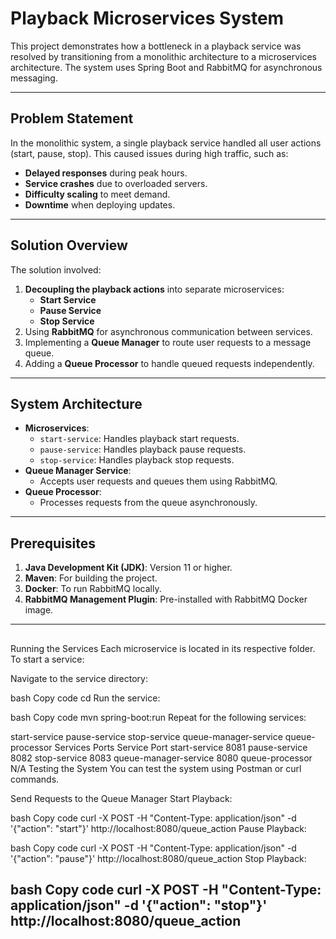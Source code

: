 # Playback Microservices System

This project demonstrates how a bottleneck in a playback service was resolved by transitioning from a monolithic architecture to a microservices architecture. The system uses Spring Boot and RabbitMQ for asynchronous messaging.

---

## Problem Statement

In the monolithic system, a single playback service handled all user actions (start, pause, stop). This caused issues during high traffic, such as:
- **Delayed responses** during peak hours.
- **Service crashes** due to overloaded servers.
- **Difficulty scaling** to meet demand.
- **Downtime** when deploying updates.

---

## Solution Overview

The solution involved:
1. **Decoupling the playback actions** into separate microservices:
   - **Start Service**
   - **Pause Service**
   - **Stop Service**
2. Using **RabbitMQ** for asynchronous communication between services.
3. Implementing a **Queue Manager** to route user requests to a message queue.
4. Adding a **Queue Processor** to handle queued requests independently.

---

## System Architecture

- **Microservices**:
  - `start-service`: Handles playback start requests.
  - `pause-service`: Handles playback pause requests.
  - `stop-service`: Handles playback stop requests.
- **Queue Manager Service**:
  - Accepts user requests and queues them using RabbitMQ.
- **Queue Processor**:
  - Processes requests from the queue asynchronously.

---

## Prerequisites

1. **Java Development Kit (JDK)**: Version 11 or higher.
2. **Maven**: For building the project.
3. **Docker**: To run RabbitMQ locally.
4. **RabbitMQ Management Plugin**: Pre-installed with RabbitMQ Docker image.

---
##
Running the Services
Each microservice is located in its respective folder. To start a service:

Navigate to the service directory:

bash
Copy code
cd <service-directory>
Run the service:

bash
Copy code
mvn spring-boot:run
Repeat for the following services:

start-service
pause-service
stop-service
queue-manager-service
queue-processor
Services Ports
Service	Port
start-service	8081
pause-service	8082
stop-service	8083
queue-manager-service	8080
queue-processor	N/A
Testing the System
You can test the system using Postman or curl commands.

Send Requests to the Queue Manager
Start Playback:

bash
Copy code
curl -X POST -H "Content-Type: application/json" -d '{"action": "start"}' http://localhost:8080/queue_action
Pause Playback:

bash
Copy code
curl -X POST -H "Content-Type: application/json" -d '{"action": "pause"}' http://localhost:8080/queue_action
Stop Playback:

bash
Copy code
curl -X POST -H "Content-Type: application/json" -d '{"action": "stop"}' http://localhost:8080/queue_action
---
